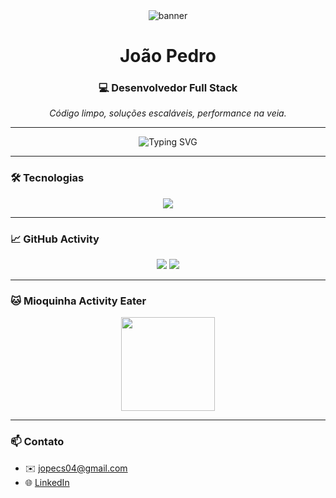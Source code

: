 <div align="center">
  <img src="https://your-banner-url.com/banner.png" alt="banner" />
  <h1>João Pedro</h1>
  <h3>💻 Desenvolvedor Full Stack</h3>
  <p><em>Código limpo, soluções escaláveis, performance na veia.</em></p>
</div>

---

<div align="center">
  <img src="https://readme-typing-svg.demolab.com?font=Fira+Code&size=22&pause=1000&color=F7941D&center=true&vCenter=true&width=435&lines=Olá%2C+sou+João+Pedro!;Desenvolvedor+Full+Stack+Pleno;Apaixonado+por+tecnologia+e+código+limpo" alt="Typing SVG" />
</div>

---

### 🛠️ Tecnologias

<div align="center">
  <img src="https://skillicons.dev/icons?i=js,ts,java,lua,html,css,xml,react,nodejs,postgres,mongodb,python,c,cs,git,github,vscode" />
</div>

---

### 📈 GitHub Activity

<div align="center">
  <img src="https://github-readme-stats.vercel.app/api?username=developerjj&show_icons=true&theme=github_dark&hide_border=true" />
  <img src="https://github-readme-streak-stats.herokuapp.com/?user=developerjj&theme=github-dark&hide_border=true" />
</div>

---

### 🐱 Mioquinha Activity Eater

<div align="center">
  <img src="https://raw.githubusercontent.com/mioquinha/mioquinha/main/mioquinha.gif" height="150" />
</div>

---

### 📫 Contato

- ✉️ jopecs04@gmail.com  
- 🌐 [LinkedIn]()
